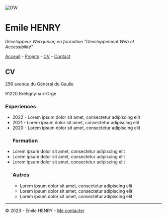 ![DW](https://www.ikadia.fr/wp-content/uploads/2018/12/ikadia-article-developpeur-web-bandeau-head.jpg)
# Emile HENRY
*Développeur Web junior, en formation "Développement Web et Accessibilité"*

[Acceuil](https://github.com/EmileHENRY/S01E11-Atelier-Recap-Exo-EmileHENRY) - [Projets](https://github.com/EmileHENRY/S01E11-Atelier-Recap-Exo-EmileHENRY/blob/main/projet.md) - [CV](https://github.com/EmileHENRY/S01E11-Atelier-Recap-Exo-EmileHENRY/blob/main/CV%20exo%20s01e11%20EH.md) - [Contact](https://github.com/EmileHENRY/S01E11-Atelier-Recap-Exo-EmileHENRY/blob/main/contact%20exo%20s01e11%20EH.md)
## CV
256 avenue du Général de Gaulle

91220 Brétigny-sur-Orge

### Experiences
* 2022 - Lorem ipsum dolor sit amet, consectetur adipiscing elit
* 2021 - Lorem ipsum dolor sit amet, consectetur adipiscing elit
* 2020 - Lorem ipsum dolor sit amet, consectetur adipiscing elit
  ### Formation
* Lorem ipsum dolor sit amet, consectetur adipiscing elit
* Lorem ipsum dolor sit amet, consectetur adipiscing elit
* Lorem ipsum dolor sit amet, consectetur adipiscing elit
  ### Autres
  * Lorem ipsum dolor sit amet, consectetur adipiscing elit
  * Lorem ipsum dolor sit amet, consectetur adipiscing elit
  * Lorem ipsum dolor sit amet, consectetur adipiscing elit
---
:copyright: 2023 - Emile HENRY - [Me contacter](https://github.com/EmileHENRY/S01E11-Atelier-Recap-Exo-EmileHENRY/blob/main/contact%20exo%20s01e11%20EH.md)